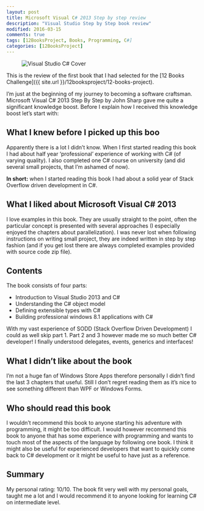 ```yaml
---
layout: post
title: Microsoft Visual C# 2013 Step by step review
description: "Visual Studio Step by Step book review"
modified: 2016-03-15
comments: true
tags: [12BooksProject, Books, Programming, C#]
categories: [12BooksProject]
---
```

<figure class="half center">
  <img src="{{site.url}}/images/vsStepByStep.jpeg" alt="Visual Studio C# Cover">
</figure>

This is the review of the first book that I had selected for the [12 Books Challenge]({{ site.url }}/12booksproject/12-books-project).

<!-- more -->

I’m just at the beginning of my journey to becoming a software craftsman. Microsoft Visual C# 2013 Step By Step by John Sharp gave me quite a significant knowledge boost. Before I explain how I received this knowledge boost let’s start with:

## What I knew before I picked up this boo
Apparently there is a lot I didn’t know. When I first started reading this book I had about half year ‘professional’ experience of working with C# (of varying quality). I also completed one C# course on university (and did several small projects, that I’m ashamed of now).

**In short:** when I started reading this book I had about a solid year of Stack Overflow driven development in C#.


## What I liked about Microsoft Visual C# 2013
I love examples in this book. They are usually straight to the point, often the particular concept is presented with several approaches (I especially enjoyed the chapters about parallelization). I was never lost when following instructions on writing small project, they are indeed written in step by step fashion (and if you get lost there are always completed examples provided with source code zip file).


## Contents
The book consists of four parts:

* Introduction to Visual Studio 2013 and C#
* Understanding the C# object model
* Defining extensible types with C#
* Building professional windows 8.1 applications with C#

With my vast experience of SODD (Stack Overflow Driven Development) I could as well skip part 1. Part 2 and 3 however made me so much better C# developer! I finally understood delegates, events, generics and interfaces!


## What I didn’t like about the book
I’m not a huge fan of Windows Store Apps therefore personally I didn’t find the last 3 chapters that useful. Still I don’t regret reading them as it’s nice to see something different than WPF or Windows Forms.


## Who should read this book
I wouldn’t recommend this book to anyone starting his adventure with programming, it might be too difficult. I would however recommend this book to anyone that has some experience with programming and wants to touch
most of the aspects of the language by following one book. I think it might also be useful for experienced developers that want to quickly come back to C# development or it might be useful to have just as a reference.


## Summary
My personal rating: 10/10. The book fit very well with my personal goals, taught me a lot and I would recommend it to anyone looking for learning C# on intermediate level.
